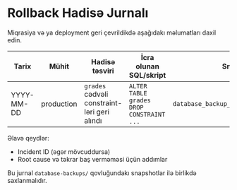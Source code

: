# Rollback Hadisə Jurnalı

Miqrasiya və ya deployment geri çevrildikdə aşağıdakı məlumatları daxil edin.

| Tarix | Mühit | Hadisə təsviri | İcra olunan SQL/skript | Snapshot faylı | Məsul şəxs |
| --- | --- | --- | --- | --- | --- |
| YYYY-MM-DD | production | `grades` cədvəli constraint-ləri geri alındı | `ALTER TABLE grades DROP CONSTRAINT ...` | `database_backup_20251003_pre_release.dump` | ad.soyad |

Əlavə qeydlər:
- Incident ID (əgər mövcuddursa)
- Root cause və təkrar baş verməməsi üçün addımlar

Bu jurnal `database-backups/` qovluğundakı snapshotlar ilə birlikdə saxlanmalıdır.
